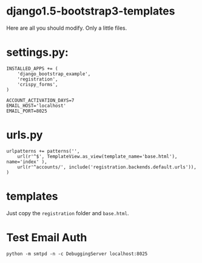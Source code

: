 django1.5-bootstrap3-templates
==============================

Here are all you should modify. Only a little files.

settings.py:
=======
```
INSTALLED_APPS += (
    'django_bootstrap_example',
    'registration',
    'crispy_forms',
)

ACCOUNT_ACTIVATION_DAYS=7
EMAIL_HOST='localhost'
EMAIL_PORT=8025
```

urls.py
=======
```
urlpatterns += patterns('',
    url(r'^$', TemplateView.as_view(template_name='base.html'), name='index' ),
    url(r'^accounts/', include('registration.backends.default.urls')),
)
```

templates
=====
Just copy the `registration` folder and `base.html`.

Test Email Auth
=====
`python -m smtpd -n -c DebuggingServer localhost:8025`

